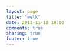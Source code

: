 ```yaml
---
layout: page
title: "melk"
date: 2013-11-18 18:00
comments: true
sharing: true
footer: true
---
```

